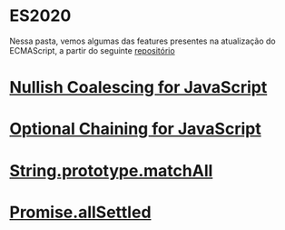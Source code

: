 # ES2020
Nessa pasta, vemos algumas das features presentes na atualização do ECMAScript, a partir do seguinte [repositório](https://github.com/tc39/proposals/blob/master/finished-proposals.md)

# [Nullish Coalescing for JavaScript](https://github.com/tc39/proposal-nullish-coalescing)

# [Optional Chaining for JavaScript](https://github.com/tc39/proposal-optional-chaining)

# [String.prototype.matchAll](https://github.com/tc39/proposal-string-matchall)

# [Promise.allSettled](https://github.com/tc39/proposal-promise-allSettled)